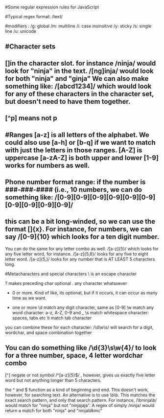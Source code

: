 #Some regular expression rules for JavaScript

#Typical regex format: 
/text/

#modifiers :  /g: global /m: multiline  /i: case insinsitive /y: sticky /s:
single line /u: unicode

#Character sets 
------
[]in the character slot. for instance
/ninja/ would look for "ninja" in the text.
/[ng]inja/ would look for both "ninja" and "ginja"
We can also make something like: 
/[abcd1234]/ which would look for any of these characters in the character set, but doesn't need to have them together. 
----

[^p] means not p
----

#Ranges
[a-z] is all letters of the alphabet. We could also use [a-h] or [b-q] if we want to match with just the letters in those ranges. 
[A-Z] is uppercase
[a-zA-Z] is both upper and lower
[1-9] works for numbers as well. 
-------
Phone number format range: if the number is ###-###-#### (i.e., 10 numbers, we can do something like: 
/[0-9][0-9][0-9][0-9][0-9][0-9][0-9][0-9][0-9][0-9]/
----------
this can be a bit long-winded, so we can use the format []{x}. 
For instance, for numbers, we can say /[0-9]{10} which looks for a ten digit number. 
----------
You can do the same for any letter combo as well. 
/[a-z]{5}/ which looks for any five letter word, for instance. 
/[a-z]{5,8}/ looks for any five to eight letter word. 
/[a-z]{5,}/ looks for any number that is AT LEAST 5 characters long.

#Metacharacters and special characters
\ is an escape character

? makes preceding char optional
. any character whatsoever
* 0 or more. Kind of like, its optional, but if it occurs, it can occur as many
time as we want. 
+ one or more
\d match any digit character, same as [0-9]
\w match any word character: a-z, A-Z, 0-9 and _
\s match whitespace character: spaces, tabs etc
\t match tab character

you can combine these for each character: 
/\d\w\s/ will search for a digit, wordchar, and space combination together

You can do something like /\d{3}\s\w{4}/ to look for a three number, space, 4 
letter wordchar combo
----
[^] negate or not symbol
/^[a-z]{5}$/ , however, gives us exactly five letter word but not anything
longer than 5 characters. 

the ^ and $ function as a kind of beginning and end. 
This doesn't work, however, for searching text. An alternative is to use 
\b\b. This matches the exact search pattern, and only that search pattern. 
For instance, /\bninja\b/ would match for "ninja" but not "ninjajaja". A 
regex of simply /ninja/ would return a match for both "ninja" and "ninjaldkmc"






